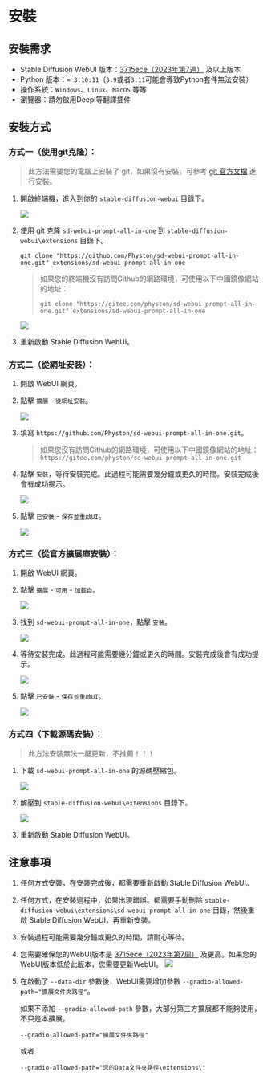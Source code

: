 # 安裝

## 安裝需求

- Stable Diffusion WebUI 版本：[3715ece（2023年第7週）](https://github.com/AUTOMATIC1111/stable-diffusion-webui/commit/3715ece) 及以上版本
- Python 版本：`≈ 3.10.11`（`3.9`或者`3.11`可能會導致Python套件無法安裝）
- 操作系統：`Windows`、`Linux`、`MacOS` 等等
- 瀏覽器：請勿啟用Deepl等翻譯插件

## 安裝方式

### 方式一（使用git克隆）：

> 此方法需要您的電腦上安裝了 git，如果沒有安裝，可參考 [git 官方文檔](https://git-scm.com/book/zh-tw/v2/開始-Git-安裝教學) 進行安裝。

1. 開啟終端機，進入到你的 `stable-diffusion-webui` 目錄下。

   ![](../assets/images/Installation/cd.png)

2. 使用 git 克隆 `sd-webui-prompt-all-in-one` 到 `stable-diffusion-webui\extensions` 目錄下。

    ```shell
    git clone "https://github.com/Physton/sd-webui-prompt-all-in-one.git" extensions/sd-webui-prompt-all-in-one
    ```

   > 如果您的終端機沒有訪問Github的網路環境，可使用以下中國鏡像網站的地址：
   > ```shell
    > git clone "https://gitee.com/physton/sd-webui-prompt-all-in-one.git" extensions/sd-webui-prompt-all-in-one
    > ```

   ![](../assets/images/Installation/clone.png)

3. 重新啟動 Stable Diffusion WebUI。

### 方式二（從網址安裝）：

1. 開啟 WebUI 網頁。

2. 點擊 `擴展` - `從網址安裝`。

   ![](../assets/images/Installation/from_url.png)

3. 填寫 `https://github.com/Physton/sd-webui-prompt-all-in-one.git`。

   > 如果您沒有訪問Github的網路環境，可使用以下中國鏡像網站的地址：
   > `https://gitee.com/physton/sd-webui-prompt-all-in-one.git`

4. 點擊 `安裝`，等待安裝完成。此過程可能需要幾分鐘或更久的時間。安裝完成後會有成功提示。

   ![](../assets/images/Installation/from_url_success.png)

5. 點擊 `已安裝` - `保存並重啟UI`。

   ![](../assets/images/Installation/restart.png)

### 方式三（從官方擴展庫安裝）：

1. 開啟 WebUI 網頁。

2. 點擊 `擴展` - `可用`  - `加載自`。

   ![](../assets/images/Installation/load_from.png)

3. 找到 `sd-webui-prompt-all-in-one`，點擊 `安裝`。

   ![](../assets/images/Installation/load_from_install.png)

4. 等待安裝完成。此過程可能需要幾分鐘或更久的時間。安裝完成後會有成功提示。

   ![](../assets/images/Installation/load_from_success.png)

5. 點擊 `已安裝` - `保存並重啟UI`。

   ![](../assets/images/Installation/restart.png)

### 方式四（下載源碼安裝）：

> 此方法安裝無法一鍵更新，不推薦！！！

1. 下載 `sd-webui-prompt-all-in-one` 的源碼壓縮包。

   ![](../assets/images/Installation/download.png)

2. 解壓到 `stable-diffusion-webui\extensions` 目錄下。

   ![](../assets/images/Installation/drop.png)

3. 重新啟動 Stable Diffusion WebUI。

## 注意事項

1. 任何方式安裝，在安裝完成後，都需要重新啟動 Stable Diffusion WebUI。

2. 任何方式，在安裝過程中，如果出現錯誤。都需要手動刪除 `stable-diffusion-webui\extensions\sd-webui-prompt-all-in-one`
   目錄，然後重啟 Stable Diffusion WebUI，再重新安裝。

3. 安裝過程可能需要幾分鐘或更久的時間，請耐心等待。

4. 您需要確保您的WebUI版本是 [3715ece（2023年第7周）](https://github.com/AUTOMATIC1111/stable-diffusion-webui/commit/3715ece)
及更高。如果您的WebUI版本低於此版本，您需要更新WebUI。
![](../assets/images/minimum_version_webui.png)

5. 在啟動了 `--data-dir` 參數後，WebUI需要增加參數 `--gradio-allowed-path="擴展文件夾路徑"`。

   如果不添加 `--gradio-allowed-path` 參數，大部分第三方擴展都不能夠使用，不只是本擴展。

   `--gradio-allowed-path="擴展文件夾路徑"`

   或者

   `--gradio-allowed-path="您的Data文件夾路徑\extensions\"`